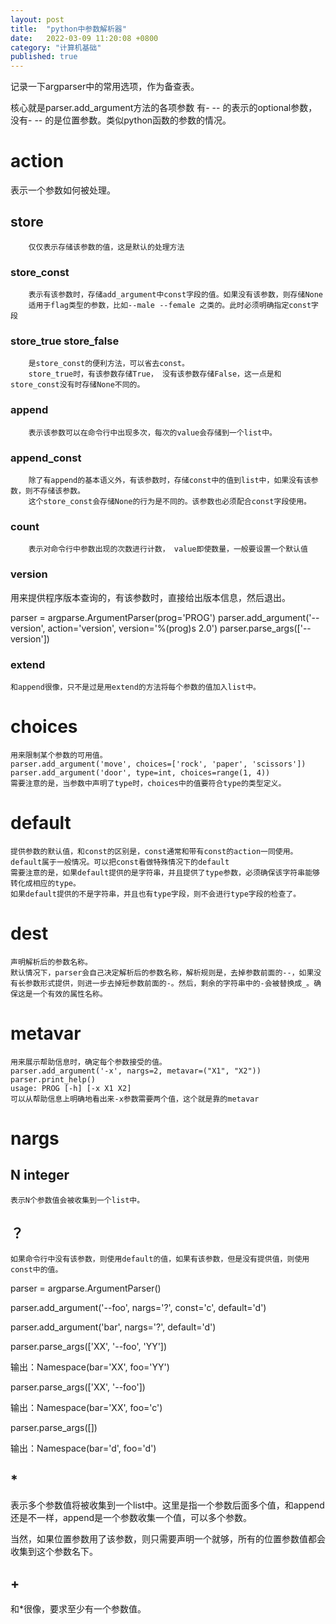 ```yaml
---
layout: post
title:  "python中参数解析器"
date:   2022-03-09 11:20:08 +0800
category: "计算机基础"
published: true
---
```


记录一下argparser中的常用选项，作为备查表。
<!--more-->
核心就是parser.add_argument方法的各项参数
有- -- 的表示的optional参数，没有- -- 的是位置参数。类似python函数的参数的情况。

# action
表示一个参数如何被处理。

   ## store  
        仅仅表示存储该参数的值，这是默认的处理方法

   ### store_const 
        表示有该参数时，存储add_argument中const字段的值。如果没有该参数，则存储None
        适用于flag类型的参数，比如--male --female 之类的。此时必须明确指定const字段

   ###  store_true store_false 
        是store_const的便利方法，可以省去const。
        store_true时，有该参数存储True， 没有该参数存储False，这一点是和store_const没有时存储None不同的。

   ### append
        表示该参数可以在命令行中出现多次，每次的value会存储到一个list中。 

   ### append_const
        除了有append的基本语义外，有该参数时，存储const中的值到list中，如果没有该参数，则不存储该参数。
        这个store_const会存储None的行为是不同的。该参数也必须配合const字段使用。

   ### count 
        表示对命令行中参数出现的次数进行计数， value即使数量，一般要设置一个默认值
   
   ### version 
   用来提供程序版本查询的，有该参数时，直接给出版本信息，然后退出。

   parser = argparse.ArgumentParser(prog='PROG')
   parser.add_argument('--version', action='version', version='%(prog)s 2.0')
   parser.parse_args(['--version'])

   ### extend
    和append很像，只不是过是用extend的方法将每个参数的值加入list中。


# choices 
    用来限制某个参数的可用值。
    parser.add_argument('move', choices=['rock', 'paper', 'scissors'])
    parser.add_argument('door', type=int, choices=range(1, 4))
    需要注意的是，当参数中声明了type时，choices中的值要符合type的类型定义。

# default
    提供参数的默认值，和const的区别是，const通常和带有const的action一同使用。default属于一般情况。可以把const看做特殊情况下的default
    需要注意的是，如果default提供的是字符串，并且提供了type参数，必须确保该字符串能够转化成相应的type。
    如果default提供的不是字符串，并且也有type字段，则不会进行type字段的检查了。

# dest
    声明解析后的参数名称。
    默认情况下，parser会自己决定解析后的参数名称，解析规则是，去掉参数前面的--，如果没有长参数形式提供，则进一步去掉短参数前面的-。然后，剩余的字符串中的-会被替换成_。确保这是一个有效的属性名称。

# metavar
    用来展示帮助信息时，确定每个参数接受的值。
    parser.add_argument('-x', nargs=2, metavar=("X1", "X2"))
    parser.print_help()
    usage: PROG [-h] [-x X1 X2]
    可以从帮助信息上明确地看出来-x参数需要两个值，这个就是靠的metavar

# nargs

## N integer 
    表示N个参数值会被收集到一个list中。
## ？ 
    如果命令行中没有该参数，则使用default的值，如果有该参数，但是没有提供值，则使用const中的值。

parser = argparse.ArgumentParser()

parser.add_argument('--foo', nargs='?', const='c', default='d')

parser.add_argument('bar', nargs='?', default='d')

parser.parse_args(['XX', '--foo', 'YY'])

输出：Namespace(bar='XX', foo='YY')

parser.parse_args(['XX', '--foo'])

输出：Namespace(bar='XX', foo='c')

parser.parse_args([])

输出：Namespace(bar='d', foo='d')

## \*

表示多个参数值将被收集到一个list中。这里是指一个参数后面多个值，和append还是不一样，append是一个参数收集一个值，可以多个参数。

当然，如果位置参数用了该参数，则只需要声明一个就够，所有的位置参数值都会收集到这个参数名下。

## +
和\*很像，要求至少有一个参数值。


    

